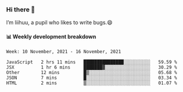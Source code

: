 ### Hi there 👋
I’m liihuu, a pupil who likes to write bugs.😄


#### 📊 Weekly development breakdown
<!--START_SECTION:waka-->
```text
Week: 10 November, 2021 - 16 November, 2021

JavaScript   2 hrs 11 mins   ███████████████░░░░░░░░░░   59.59 % 
JSX          1 hr 6 mins     ███████▓░░░░░░░░░░░░░░░░░   30.29 % 
Other        12 mins         █▒░░░░░░░░░░░░░░░░░░░░░░░   05.68 % 
JSON         7 mins          █░░░░░░░░░░░░░░░░░░░░░░░░   03.34 % 
HTML         2 mins          ▒░░░░░░░░░░░░░░░░░░░░░░░░   01.07 % 
```
<!--END_SECTION:waka-->

<!--
**liihuu/liihuu** is a ✨ _special_ ✨ repository because its `README.md` (this file) appears on your GitHub profile.

Here are some ideas to get you started:

- 🔭 I’m currently working on ...
- 🌱 I’m currently learning ...
- 👯 I’m looking to collaborate on ...
- 🤔 I’m looking for help with ...
- 💬 Ask me about ...
- 📫 How to reach me: ...
- 😄 Pronouns: ...
- ⚡ Fun fact: ...
-->
